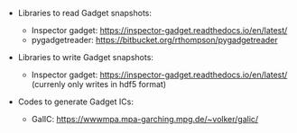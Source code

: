 - Libraries to read Gadget snapshots:
  - Inspector gadget: https://inspector-gadget.readthedocs.io/en/latest/
  - pygadgetreader: https://bitbucket.org/rthompson/pygadgetreader

- Libraries to write Gadget snapshots:
  - Inspector gadget: https://inspector-gadget.readthedocs.io/en/latest/ (currenly only writes in hdf5 format)

- Codes to generate Gadget ICs:
   - GalIC: https://wwwmpa.mpa-garching.mpg.de/~volker/galic/
